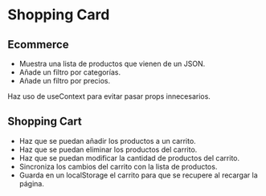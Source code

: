 # Shopping Card

## Ecommerce

- Muestra una lista de productos que vienen de un JSON.
- Añade un filtro por categorías.
- Añade un filtro por precios.

Haz uso de useContext para evitar pasar props innecesarios.

## Shopping Cart

- Haz que se puedan añadir los productos a un carrito.
- Haz que se puedan eliminar los productos del carrito.
- Haz que se puedan modificar la cantidad de productos del carrito.
- Sincroniza los cambios del carrito con la lista de productos.
- Guarda en un localStorage el carrito para que se recupere al recargar la página.

